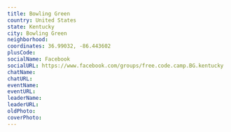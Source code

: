 ```yaml
---
title: Bowling Green
country: United States
state: Kentucky
city: Bowling Green
neighborhood: 
coordinates: 36.99032, -86.443602
plusCode:
socialName: Facebook
socialURL: https://www.facebook.com/groups/free.code.camp.BG.kentucky
chatName:
chatURL:
eventName:
eventURL:
leaderName:
leaderURL:
oldPhoto: 
coverPhoto:
---
```

